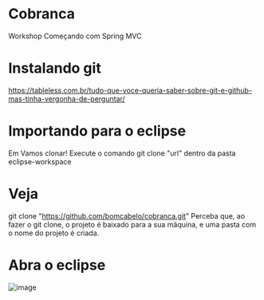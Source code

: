 # Cobranca
 Workshop Começando com Spring MVC
# Instalando git
https://tableless.com.br/tudo-que-voce-queria-saber-sobre-git-e-github-mas-tinha-vergonha-de-perguntar/ 
# Importando para o eclipse
Em Vamos clonar!
Execute o comando git clone "url" dentro da pasta eclipse-workspace
#  Veja
git clone "https://github.com/bomcabelo/cobranca.git"
Perceba que, ao fazer o git clone, o projeto é baixado para a sua máquina, e uma pasta com o nome do projeto é criada.
# Abra o eclipse 
![image](https://user-images.githubusercontent.com/377344/111902293-9d230480-8a1b-11eb-9c62-68d73d29c5db.png)


